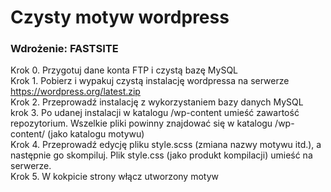 # Czysty motyw wordpress


### Wdrożenie: FASTSITE

Krok 0. Przygotuj dane konta FTP i czystą bazę MySQL  
Krok 1. Pobierz i wypakuj czystą instalację wordpressa na serwerze https://wordpress.org/latest.zip  
Krok 2. Przeprowadź instalację z wykorzystaniem bazy danych MySQL  
krok 3. Po udanej instalacji w katalogu /wp-content umieść zawartość repozytorium. Wszelkie pliki powinny znajdować się w katalogu /wp-content/<NAZWAPROJEKTU> (jako katalogu motywu)  
Krok 4. Przeprowadź edycję pliku style.scss (zmiana nazwy motywu itd.), a następnie go skompiluj. Plik style.css (jako produkt kompilacji) umieść na serwerze.  
Krok 5. W kokpicie strony włącz utworzony motyw
